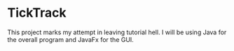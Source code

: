 # TickTrack

This project marks my attempt in leaving tutorial hell. I will be using Java for the overall program and JavaFx for the
GUI.
